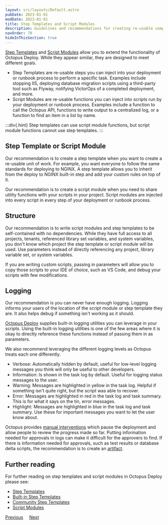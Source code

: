 ```yaml
---
layout: src/layouts/Default.astro
pubDate: 2023-01-01
modDate: 2023-01-01
title: Step Templates and Script Modules
description: Guidelines and recommendations for creating re-usable components in Octopus Deploy.
navOrder: 70
hideInThisSection: true
---
```


[Step Templates](/docs/projects/custom-step-templates/) and [Script Modules](/docs/deployments/custom-scripts/script-modules) allow you to extend the functionality of Octopus Deploy.  While they appear similar, they are designed to meet different goals.

- Step Templates are re-usable steps you can inject into your deployment or runbook process to perform a specific task.  Examples include stopping IIS, deploying database migration scripts using a third-party tool such as Flyway, notifying VictorOps of a completed deployment, and more.
- Script Modules are re-usable functions you can inject into scripts run by your deployment or runbook process.  Examples include a function to call the Octopus API, functions to write output to a centralized log, or a function to find an item in a list by name.

:::div{.hint}
Step templates can use script module functions, but script module functions cannot use step templates.
:::

## Step Template or Script Module

Our recommendation is to create a step template when you want to create a re-usable unit of work.  For example, you want everyone to follow the same standards for deploying to NGINX.  A step template allows you to inherit from the deploy to NGINX built-in step and add your custom rules on top of it.

Our recommendation is to create a script module when you need to share utility functions with your scripts in your project.  Script modules are injected into every script in every step of your deployment or runbook process.  

## Structure

Our recommendation is to write script modules and step templates to be self-contained with no dependencies.  While they have full access to all projects, tenants, referenced library set variables, and system variables, you don't know which project the step template or script module will be used.  Use parameters instead of directly referencing any project, library variable set, or system variables.  

If you are writing custom scripts, passing in parameters will allow you to copy those scripts to your IDE of choice, such as VS Code, and debug your scripts with few modifications.  

## Logging

Our recommendation is you can never have enough logging.  Logging informs your users of the location of the script module or step template they are.  It also helps debug if something isn't working as it should.  

[Octopus Deploy](/docs/deployments/custom-scripts/logging-messages-in-scripts) supplies built-in logging utilities you can leverage in your scripts.  Using the built-in logging utilities is one of the few areas where it is okay to directly reference these functions instead of passing them in as parameters.

We also recommend leveraging the different logging levels as Octopus treats each one differently.

- Verbose: Automatically hidden by default, useful for low-level logging messages you think will only be useful to other developers.
- Information: Is shown in the task log by default.  Useful for logging status messages to the user.
- Warning: Messages are highlighted in yellow in the task log. Helpful if something isn't quite right, but the script was able to recover.
- Error: Messages are highlighted in red in the task log and task summary.  This is for what it says on the tin, error messages.
- Highlight: Messages are highlighted in blue in the task log and task summary.  Use these for important messages you want to let the user know about.  

Octopus provides [manual interventions](/docs/projects/built-in-step-templates/manual-intervention-and-approvals/) which pause the deployment and allow people to review the progress made so far.  Putting information needed for approvals in logs can make it difficult for the approvers to find.  If there is information needed for approvals, such as test results or database delta scripts, the recommendation is to create an [artifact](/docs/projects/deployment-process/artifacts).

## Further reading

For further reading on step templates and script modules in Octopus Deploy please see:

- [Step Templates](/docs/projects/custom-step-templates)
- [Built-in Step Templates](/docs/projects/built-in-step-templates)
- [Community Step Templates](/docs/projects/community-step-templates)
- [Script Modules](/docs/deployments/custom-scripts/script-modules)

<span><a class="btn btn-secondary" href="/docs/getting-started/best-practices/variables">Previous</a></span>&nbsp;&nbsp;&nbsp;&nbsp;&nbsp;<span><a class="btn btn-success" href="/docs/getting-started/best-practices/users-roles-and-teams">Next</a></span>
